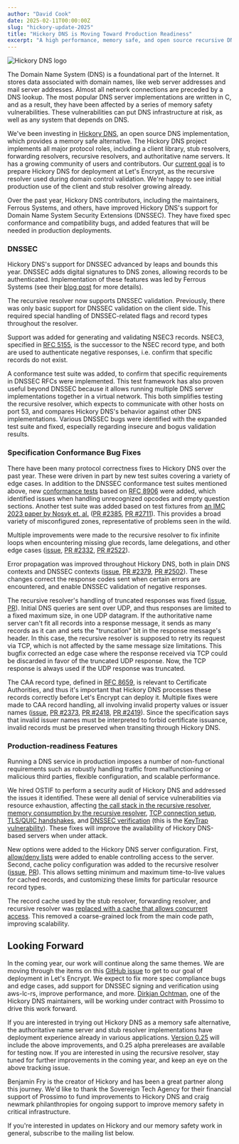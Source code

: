```yaml
---
author: "David Cook"
date: 2025-02-11T00:00:00Z
slug: "hickory-update-2025"
title: "Hickory DNS is Moving Toward Production Readiness"
excerpt: "A high performance, memory safe, and open source recursive DNS resolver now has improved DNSSEC support, NSEC3 support, and new features."
---
```



<div class="card border-0 pic-quote-right">
    <img alt="Hickory DNS logo" class="mx-auto img-fluid" src="/images/blog/blog-2025-02-11-Hickory-DNS.png" />
</div>

The Domain Name System (DNS) is a foundational part of the Internet. It stores data associated with domain names, like web server addresses and mail server addresses. Almost all network connections are preceded by a DNS lookup. The most popular DNS server implementations are written in C, and as a result, they have been affected by a series of memory safety vulnerabilities. These vulnerabilities can put DNS infrastructure at risk, as well as any system that depends on DNS.

We've been investing in [Hickory DNS](https://github.com/hickory-dns/hickory-dns), an open source DNS implementation, which provides a memory safe alternative. The Hickory DNS project implements all major protocol roles, including a client library, stub resolvers, forwarding resolvers, recursive resolvers, and authoritative name servers. It has a growing community of users and contributors. Our [current goal](https://www.memorysafety.org/initiative/dns/) is to prepare Hickory DNS for deployment at Let's Encrypt, as the recursive resolver used during domain control validation. We're happy to see initial production use of the client and stub resolver growing already.

Over the past year, Hickory DNS contributors, including the maintainers, Ferrous Systems, and others, have improved Hickory DNS's support for Domain Name System Security Extensions (DNSSEC). They have fixed spec conformance and compatibility bugs, and added features that will be needed in production deployments.

### DNSSEC

Hickory DNS's support for DNSSEC advanced by leaps and bounds this year. DNSSEC adds digital signatures to DNS zones, allowing records to be authenticated. Implementation of these features was led by Ferrous Systems (see their [blog post](https://ferrous-systems.com/blog/hickory-dns-client/) for more details).

The recursive resolver now supports DNSSEC validation. Previously, there was only basic support for DNSSEC validation on the client side. This required special handling of DNSSEC-related flags and record types throughout the resolver.

Support was added for generating and validating NSEC3 records. NSEC3, specified in [RFC 5155](https://www.rfc-editor.org/rfc/rfc5155), is the successor to the NSEC record type, and both are used to authenticate negative responses, i.e. confirm that specific records do not exist.

A conformance test suite was added, to confirm that specific requirements in DNSSEC RFCs were implemented. This test framework has also proven useful beyond DNSSEC because it allows running multiple DNS server implementations together in a virtual network. This both simplifies testing the recursive resolver, which expects to communicate with other hosts on port 53, and compares Hickory DNS's behavior against other DNS implementations. Various DNSSEC bugs were identified with the expanded test suite and fixed, especially regarding insecure and bogus validation results.

### Specification Conformance Bug Fixes

There have been many protocol correctness fixes to Hickory DNS over the past year. These were driven in part by new test suites covering a variety of edge cases. In addition to the DNSSEC conformance test suites mentioned above, new [conformance tests](https://github.com/hickory-dns/hickory-dns/issues/2572) based on [RFC 8906](https://datatracker.ietf.org/doc/html/rfc8906) were added, which identified issues when handling unrecognized opcodes and empty question sections. Another test suite was added based on test fixtures from [an IMC 2023 paper by Nosyk et. al.](https://extended-dns-errors.com/) ([PR #2385](https://github.com/hickory-dns/hickory-dns/pull/2385), [PR #2711](https://github.com/hickory-dns/hickory-dns/pull/2711)). This provides a broad variety of misconfigured zones, representative of problems seen in the wild.

Multiple improvements were made to the recursive resolver to fix infinite loops when encountering missing glue records, lame delegations, and other edge cases ([issue](https://github.com/hickory-dns/hickory-dns/issues/2306), [PR #2332](https://github.com/hickory-dns/hickory-dns/pull/2332), [PR #2522](https://github.com/hickory-dns/hickory-dns/pull/2522)).

Error propagation was improved throughout Hickory DNS, both in plain DNS contexts and DNSSEC contexts ([issue](https://github.com/hickory-dns/hickory-dns/issues/1891), [PR #2379](https://github.com/hickory-dns/hickory-dns/pull/2379), [PR #2502](https://github.com/hickory-dns/hickory-dns/pull/2502)). These changes correct the response codes sent when certain errors are encountered, and enable DNSSEC validation of negative responses.

The recursive resolver's handling of truncated responses was fixed ([issue](https://github.com/hickory-dns/hickory-dns/issues/2608), [PR](https://github.com/hickory-dns/hickory-dns/pull/2682)). Initial DNS queries are sent over UDP, and thus responses are limited to a fixed maximum size, in one UDP datagram. If the authoritative name server can't fit all records into a response message, it sends as many records as it can and sets the "truncation" bit in the response message's header. In this case, the recursive resolver is supposed to retry its request via TCP, which is not affected by the same message size limitations. This bugfix corrected an edge case where the response received via TCP could be discarded in favor of the truncated UDP response. Now, the TCP response is always used if the UDP response was truncated.

The CAA record type, defined in [RFC 8659](https://www.rfc-editor.org/rfc/rfc8659), is relevant to Certificate Authorities, and thus it's important that Hickory DNS processes these records correctly before Let's Encrypt can deploy it. Multiple fixes were made to CAA record handling, all involving invalid property values or issuer names ([issue](https://github.com/hickory-dns/hickory-dns/issues/2415), [PR #2373](https://github.com/hickory-dns/hickory-dns/pull/2373), [PR #2418](https://github.com/hickory-dns/hickory-dns/pull/2418), [PR #2419](https://github.com/hickory-dns/hickory-dns/pull/2419)). Since the specification says that invalid issuer names must be interpreted to forbid certificate issuance, invalid records must be preserved when transiting through Hickory DNS.

### Production-readiness Features

Running a DNS service in production imposes a number of non-functional requirements such as robustly handling traffic from malfunctioning or malicious third parties, flexible configuration, and scalable performance.

We hired OSTIF to perform a security audit of Hickory DNS and addressed the issues it identified. These were all denial of service vulnerabilities via resource exhaustion, affecting [the call stack in the recursive resolver](https://github.com/hickory-dns/hickory-dns/pull/2522), [memory consumption by the recursive resolver](https://github.com/hickory-dns/hickory-dns/pull/2531), [TCP connection setup](https://github.com/hickory-dns/hickory-dns/pull/2622), [TLS/QUIC handshakes](https://github.com/hickory-dns/hickory-dns/pull/2583), and [DNSSEC verification](https://github.com/hickory-dns/hickory-dns/pull/2533) (this is the [KeyTrap vulnerability](https://www.athene-center.de/en/keytrap)). These fixes will improve the availability of Hickory DNS-based servers when under attack.

New options were added to the Hickory DNS server configuration. First, [allow/deny lists](https://github.com/hickory-dns/hickory-dns/issues/1719) were added to enable controlling access to the server. Second, cache policy configuration was added to the recursive resolver ([issue](https://github.com/hickory-dns/hickory-dns/issues/1720), [PR](https://github.com/hickory-dns/hickory-dns/pull/2524)). This allows setting minimum and maximum time-to-live values for cached records, and customizing these limits for particular resource record types.

The record cache used by the stub resolver, forwarding resolver, and recursive resolver was [replaced with a cache that allows concurrent access](https://github.com/hickory-dns/hickory-dns/pull/2576). This removed a coarse-grained lock from the main code path, improving scalability.

Looking Forward
---------------

In the coming year, our work will continue along the same themes. We are moving through the items on this [GitHub issue](https://github.com/hickory-dns/hickory-dns/issues/2725) to get to our goal of deployment in Let's Encrypt. We expect to fix more spec compliance bugs and edge cases, add support for DNSSEC signing and verification using aws-lc-rs, improve performance, and more. [Dirkjan Ochtman](https://dirkjan.ochtman.nl/writing/), one of the Hickory DNS maintainers, will be working under contract with Prossimo to drive this work forward.

If you are interested in trying out Hickory DNS as a memory safe alternative, the authoritative name server and stub resolver implementations have deployment experience already in various applications. [Version 0.25](https://github.com/hickory-dns/hickory-dns/issues/2206) will include the above improvements, and 0.25 alpha prereleases are available for testing now. If you are interested in using the recursive resolver, stay tuned for further improvements in the coming year, and keep an eye on the above tracking issue.

Benjamin Fry is the creator of Hickory and has been a great partner along this journey. We'd like to thank the Sovereign Tech Agency for their financial support of Prossimo to fund improvements to Hickory DNS and craig newmark philanthropies for ongoing support to improve memory safety in critical infrastructure.

If you're interested in updates on Hickory and our memory safety work in general, subscribe to the mailing list below.